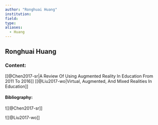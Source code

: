```yaml
---
author: "Ronghuai Huang"
institution:
field:
type:
aliases:
  - Huang
---
```


## Ronghuai Huang

### Content:
[[@Chen2017-sr|A Review Of Using Augmented Reality In Education From 2011 To 2016]]
[[@Liu2017-wo|Virtual, Augmented, And Mixed Realities In Education]]

#### Bibliography:

![[@Chen2017-sr]]

![[@Liu2017-wo]]